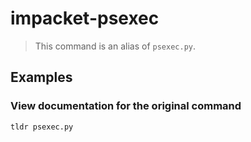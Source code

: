 # impacket-psexec

> This command is an alias of `psexec.py`.

## Examples

### View documentation for the original command

```bash
tldr psexec.py
```

